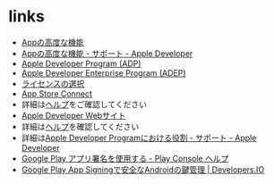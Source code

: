 # links

- [Appの高度な機能](https://help.apple.com/developer-account/?lang=ja#/dev21218dfd6)
- [Appの高度な機能 - サポート - Apple Developer](https://developer.apple.com/jp/support/app-capabilities/)
- [Apple Developer Program (ADP)](https://developer.apple.com/jp/programs/)
- [Apple Developer Enterprise Program (ADEP)](https://developer.apple.com/jp/programs/enterprise/)
- [ライセンスの選択](https://developer.apple.com/jp/support/compare-memberships/)
- [App Store Connect](https://appstoreconnect.apple.com/)
- 詳細は[ヘルプ](https://help.apple.com/app-store-connect/?lang=ja-jp)をご確認してください
- [Apple Developer Webサイト](https://developer.apple.com/account)
- 詳細は[ヘルプ](https://help.apple.com/developer-account/?lang=ja)を確認してください
- 詳細は[Apple Developer Programにおける役割 - サポート - Apple Developer](https://developer.apple.com/jp/support/roles/)
- [Google Play アプリ署名を使用する - Play Console ヘルプ](https://support.google.com/googleplay/android-developer/answer/9842756?hl=ja&visit_id=637538761569371627-521282241&rd=1)
- [Google Play App Signingで安全なAndroidの鍵管理 | Developers.IO](https://dev.classmethod.jp/articles/google-play-app-signing/)
